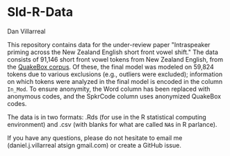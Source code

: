 # Sld-R-Data

Dan Villarreal

This repository contains data for the under-review paper "Intraspeaker priming across the New Zealand English short front vowel shift." The data consists of 91,146 short front vowel tokens from New Zealand English, from the [QuakeBox corpus](https://doi.org/10.1016/j.amper.2016.01.001). Of these, the final model was modeled on 59,824 tokens due to various exclusions (e.g., outliers were excluded); information on which tokens were analyzed in the final model is encoded in the column `In_Mod`. To ensure anonymity, the Word column has been replaced with anonymous codes, and the SpkrCode column uses anonymized QuakeBox codes.

The data is in two formats: .Rds (for use in the R statistical computing environment) and .csv (with blanks for what are called `NA`s in R parlance).

If you have any questions, please do not hesitate to email me (daniel.j.villarreal atsign gmail.com) or create a GitHub issue.